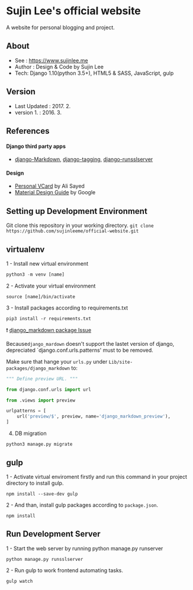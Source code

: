 # Sujin Lee's official website
A website for personal blogging and project.

## About
- See : https://www.sujinlee.me
- Author : Design & Code by Sujin Lee
- Tech: Django 1.10(python 3.5+), HTML5 & SASS, JavaScript, gulp

## Version
- Last Updated : 2017. 2.
- version 1. : 2016. 3.

## References
#### Django third party apps
* [django-Markdown](https://github.com/klen/django_markdown), [django-tagging](https://github.com/brosner/django-tagging), [django-runsslserver](https://github.com/teddziuba/django-sslserver)

#### Design
* [Personal VCard](https://dribbble.com/shots/2529393-Personal-VCard) by Ali Sayed
* [Material Design Guide](https://material.io/) by Google

## Setting up Development Environment
Git clone this repository in your working directory.
`git clone https://github.com/sujinleeme/official-website.git`

## virtualenv
1 - Install new virtual environment
```python
python3 -m venv [name]
```

2 - Activate your virtual environment
```
source [name]/bin/activate
```

3 - Install packages according to requirements.txt
```
pip3 install -r requirements.txt
```

:heavy_exclamation_mark: [django_markdown package Issue](https://github.com/klen/django_markdown/issues/71)

Because`django_mardown` doesn't support the lastet version of django, depreciated `django.conf.urls.patterns' must to be removed. 

Make sure that hange your `urls.py` under `Lib/site-packages/django_markdown` to:

```python
""" Define preview URL. """

from django.conf.urls import url

from .views import preview

urlpatterns = [
    url('preview/$', preview, name='django_markdown_preview'),
]
```
4. DB migration
```
python3 manage.py migrate
```

## gulp
1 - Activate virtual enviroment firstly and run this command in your project directory to install gulp.
```
npm install --save-dev gulp
```

2 - And than, install gulp packages according to `package.json`.
```
npm install
```


## Run Development Server
1 - Start the web server by running python manage.py runserver
```
python manage.py runsslserver
```

2 - Run gulp to work frontend automating tasks.
```
gulp watch
```

